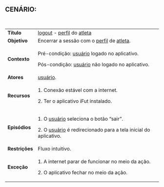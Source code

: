 ## CENÁRIO:
<br>

<table class="table table-striped border">
    <tr>
        <td>
            <b>Título</b>
        </td>
        <td>
             <a href="../../lexico/#logout">logout</a> -  <a href="../../lexico/#perfil">perfil</a> do <a href="../../lexico/#atleta">atleta</a>
        </td>
    </tr>
    <tr>
        <td>
            <b>Objetivo</b>
        </td>
        <td>
            Encerrar a sessão com o  <a href="../../lexico/#perfil">perfil</a> de <a href="../../lexico/#atleta">atleta</a>.
        </td>
    </tr>
    <tr>
        <td>
            <b>Contexto</b>
        </td>
        <td>
            <p>Pré-condição:  <a href="../../lexico/#usuario">usuário</a> logado no aplicativo.</p>
            <p>Pós-condição:  <a href="../../lexico/#usuario">usuário</a> não logado no aplicativo.</p>
        </td>
    </tr>
    <tr>
        <td>
            <b>Atores</b>
        </td>
        <td>
             <a href="../../lexico/#usuario">usuário</a>.
        </td>
    </tr>
    <tr>
        <td>
            <b>Recursos</b>
        </td>
        <td>
            <p>1. Conexão estável com a internet.</p>
            <p>2. Ter o aplicativo iFut instalado.</p>
        </td>
    </tr>
    <tr>
        <td>
            <b>Episódios</b>
        </td>
        <td>
            <p>1. O  <a href="../../lexico/#usuario">usuário</a> seleciona o botão “sair”.</p>
            <p>2. O  <a href="../../lexico/#usuario">usuário</a> é redirecionado para a tela inicial do aplicativo.</p>
        </td>
    </tr>
    <tr>
        <td>
            <b>Restrições</b>
        </td>
        <td>
            Fluxo intuitivo.
        </td>
    </tr>
    <tr>
        <td>
            <b>Exceção</b>
        </td>
        <td>
            <p>1. A internet parar de funcionar no meio da ação.</p>
            <p>2. O aplicativo fechar no meio da ação.</p>
        </td>
    </tr>
</table>